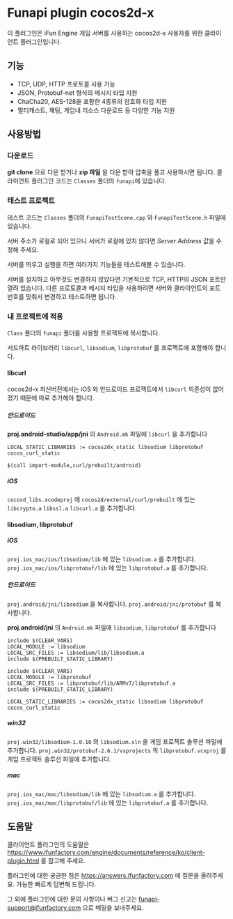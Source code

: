 Funapi plugin cocos2d-x
========================

이 플러그인은 iFun Engine 게임 서버를 사용하는 cocos2d-x 사용자를 위한 클라이언트 플러그인입니다.

## 기능

* TCP, UDP, HTTP 프로토콜 사용 가능
* JSON, Protobuf-net 형식의 메시지 타입 지원
* ChaCha20, AES-128을 포함한 4종류의 암호화 타입 지원
* 멀티캐스트, 채팅, 게임내 리소스 다운로드 등 다양한 기능 지원

## 사용방법

### 다운로드

**git clone** 으로 다운 받거나 **zip 파일** 을 다운 받아 압축을 풀고 사용하시면 됩니다.
클라이언트 플러그인 코드는 ``Classes`` 폴더의 ``funapi``에 있습니다.

### 테스트 프로젝트
테스트 코드는 ``Classes`` 폴더의 ``FunapiTestScene.cpp`` 와 ``FunapiTestScene.h`` 파일에 있습니다.

서버 주소가 로컬로 되어 있으니 서버가 로컬에 있지 않다면
*Server Address* 값을 수정해 주세요.

서버를 띄우고 실행을 하면 여러가지 기능들을 테스트해볼 수 있습니다.

서버를 설치하고 아무것도 변경하지 않았다면 기본적으로 TCP, HTTP의 JSON 포트만 열려 있습니다.
다른 프로토콜과 메시지 타입을 사용하려면 서버와 클라이언트의 포트 번호를 맞춰서 변경하고 테스트하면 됩니다.

### 내 프로젝트에 적용

``Class`` 폴더의 ``funapi`` 폴더를 사용할 프로젝트에 복사합니다.

서드파트 라이브러리 ``libcurl``, ``libsodium``, ``libprotobuf`` 를 프로젝트에 포함해야 합니다. 

#### libcurl

cocos2d-x 최신버전에서는 iOS 와 안드로이드 프로젝트에서 ``libcurl`` 의존성이 없어졌기 때문에 따로 추가해야 합니다. 

##### 안드로이드

**proj.android-studio/app/jni** 의 ``Android.mk`` 파일에 ``libcurl`` 을 추가합니다

```
LOCAL_STATIC_LIBRARIES := cocos2dx_static libsodium libprotobuf cocos_curl_static

$(call import-module,curl/prebuilt/android)
```

##### iOS

``cocosd_libs.xcodeproj`` 에
``cocos2d/external/curl/prebuilt`` 에 있는
``libcrypto.a`` ``libssl.a`` ``libcurl.a`` 를 추가합니다. 

#### libsodium, libprotobuf

##### iOS

``proj.ios_mac/ios/libsodium/lib`` 에 있는 ``libsodium.a`` 를 추가합니다. 
``proj.ios_mac/ios/libprotobuf/lib`` 에 있는 ``libprotobuf.a`` 를 추가합니다. 

##### 안드로이드

``proj.android/jni/libsodium`` 을 복사합니다. 
``proj.android/jni/protobuf`` 를 복사합니다. 

**proj.android/jni** 의 ``Android.mk`` 파일에 ``libsodium``, ``libprotobuf`` 를 추가합니다

```
include $(CLEAR_VARS)
LOCAL_MODULE := libsodium
LOCAL_SRC_FILES := libsodium/lib/libsodium.a
include $(PREBUILT_STATIC_LIBRARY)

include $(CLEAR_VARS)
LOCAL_MODULE := libprotobuf
LOCAL_SRC_FILES := libprotobuf/lib/ARMv7/libprotobuf.a
include $(PREBUILT_STATIC_LIBRARY)

LOCAL_STATIC_LIBRARIES := cocos2dx_static libsodium libprotobuf cocos_curl_static
```

##### win32

``proj.win32/libsodium-1.0.10`` 의 ``libsodium.sln`` 을 게임 프로젝트 솔루션 파일에 추가합니다. 
``proj.win32/protobuf-2.6.1/vsprojects`` 의 ``libprotobuf.vcxproj`` 를 게임 프로젝트 솔루션 파일에 추가합니다. 

##### mac

``proj.ios_mac/mac/libsodium/lib`` 에 있는 ``libsodium.a`` 를 추가합니다. 
``proj.ios_mac/mac/libprotobuf/lib`` 에 있는 ``libprotobuf.a`` 를 추가합니다. 

## 도움말

클라이언트 플러그인의 도움말은 <https://www.ifunfactory.com/engine/documents/reference/ko/client-plugin.html> 를 참고해 주세요.

플러그인에 대한 궁금한 점은 <https://answers.ifunfactory.com> 에 질문을 올려주세요.
가능한 빠르게 답변해 드립니다.

그 외에 플러그인에 대한 문의 사항이나 버그 신고는 <funapi-support@ifunfactory.com> 으로 메일을
보내주세요.
